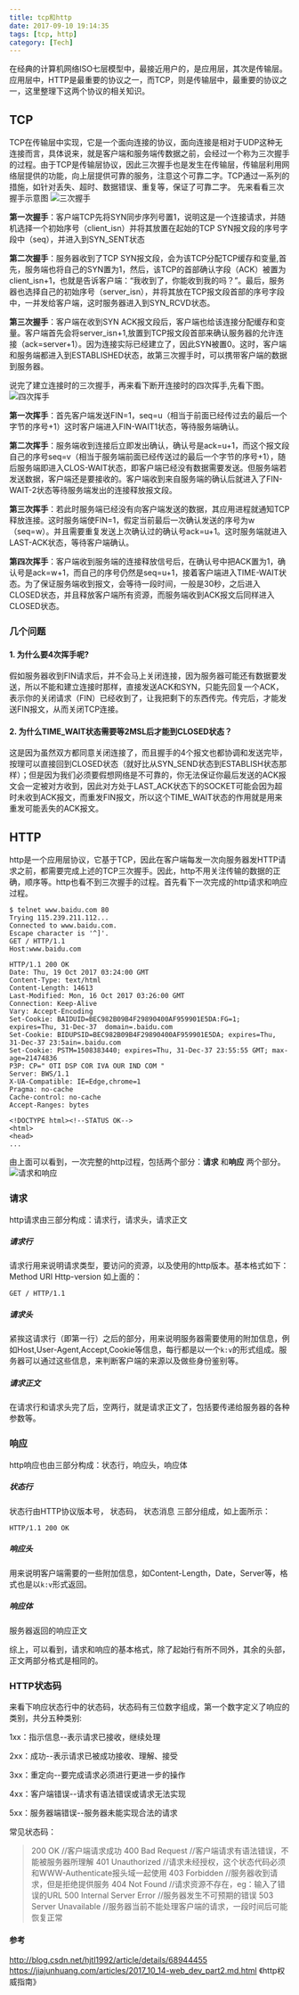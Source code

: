```yaml
---
title: tcp和http
date: 2017-09-10 19:14:35
tags: [tcp, http]
category: [Tech]
---
```


在经典的计算机网络ISO七层模型中，最接近用户的，是应用层，其次是传输层。应用层中，HTTP是最重要的协议之一，而TCP，则是传输层中，最重要的协议之一，这里整理下这两个协议的相关知识。
<!--more-->

## TCP

TCP在传输层中实现，它是一个面向连接的协议，面向连接是相对于UDP这种无连接而言，具体说来，就是客户端和服务端传数据之前，会经过一个称为三次握手的过程。由于TCP是传输层协议，因此三次握手也是发生在传输层，传输层利用网络层提供的功能，向上层提供可靠的服务，注意这个可靠二字。TCP通过一系列的措施，如针对丢失、超时、数据错误、重复等，保证了可靠二字。
先来看看三次握手示意图
![三次握手](/images/tcp-three-handshakes.jpg)

**第一次握手**：客户端TCP先将SYN同步序列号置1，说明这是一个连接请求，并随机选择一个初始序号（client_isn）并将其放置在起始的TCP SYN报文段的序号字段中（seq），并进入到SYN_SENT状态

**第二次握手**：服务器收到了TCP SYN报文段，会为该TCP分配TCP缓存和变量,首先，服务端也将自己的SYN置为1，然后，该TCP的首部确认字段（ACK）被置为client_isn+1，也就是告诉客户端：“我收到了，你能收到我的吗？”。最后，服务器也选择自己的初始序号（server_isn），并将其放在TCP报文段首部的序号字段中，一并发给客户端，这时服务器进入到SYN_RCVD状态。

**第三次握手**：客户端在收到SYN ACK报文段后，客户端也给该连接分配缓存和变量。客户端首先会将server_isn+1,放置到TCP报文段首部来确认服务器的允许连接（ack=server+1）。因为连接实际已经建立了，因此SYN被置0。这时，客户端和服务端都进入到ESTABLISHED状态，故第三次握手时，可以携带客户端的数据到服务器。

说完了建立连接时的三次握手，再来看下断开连接时的四次挥手,先看下图。
![四次挥手](/images/tcp-four-handshakes.jpg)

**第一次挥手**：首先客户端发送FIN=1，seq=u（相当于前面已经传过去的最后一个字节的序号+1）这时客户端进入FIN-WAIT1状态，等待服务端确认。

**第二次挥手**：服务端收到连接后立即发出确认，确认号是ack=u+1，而这个报文段自己的序号seq=v（相当于服务端前面已经传送过的最后一个字节的序号+1），随后服务端即进入CLOS-WAIT状态，即客户端已经没有数据需要发送。但服务端若发送数据，客户端还是要接收的。客户端收到来自服务端的确认后就进入了FIN-WAIT-2状态等待服务端发出的连接释放报文段。

**第三次挥手**：若此时服务端已经没有向客户端发送的数据，其应用进程就通知TCP释放连接。这时服务端使FIN=1，假定当前最后一次确认发送的序号为w（seq=w）。并且需要重复发送上次确认过的确认号ack=u+1。这时服务端就进入LAST-ACK状态，等待客户端确认。

**第四次挥手**：客户端收到服务端的连接释放信号后，在确认号中把ACK置为1，确认号是ack=w+1，而自己的序号仍然是seq=u+1，接着客户端进入TIME-WAIT状态。为了保证服务端收到报文，会等待一段时间，一般是30秒，之后进入CLOSED状态，并且释放客户端所有资源，而服务端收到ACK报文后同样进入CLOSED状态。


### 几个问题
#### 1. 为什么要4次挥手呢?
假如服务器收到FIN请求后，并不会马上关闭连接，因为服务器可能还有数据要发送，所以不能和建立连接时那样，直接发送ACK和SYN，只能先回复一个ACK，表示你的关闭请求（FIN）已经收到了，让我把剩下的东西传完。传完后，才能发送FIN报文，从而关闭TCP连接。

#### 2. 为什么TIME_WAIT状态需要等2MSL后才能到CLOSED状态？
这是因为虽然双方都同意关闭连接了，而且握手的4个报文也都协调和发送完毕，按理可以直接回到CLOSED状态（就好比从SYN_SEND状态到ESTABLISH状态那样）；但是因为我们必须要假想网络是不可靠的，你无法保证你最后发送的ACK报文会一定被对方收到，因此对方处于LAST_ACK状态下的SOCKET可能会因为超时未收到ACK报文，而重发FIN报文，所以这个TIME_WAIT状态的作用就是用来重发可能丢失的ACK报文。

## HTTP

http是一个应用层协议，它基于TCP，因此在客户端每发一次向服务器发HTTP请求之前，都需要完成上述的TCP三次握手。因此，http不用关注传输的数据的正确，顺序等。http也看不到三次握手的过程。首先看下一次完成的http请求和响应过程。
```
$ telnet www.baidu.com 80
Trying 115.239.211.112...
Connected to www.baidu.com.
Escape character is '^]'.
GET / HTTP/1.1
Host:www.baidu.com

HTTP/1.1 200 OK
Date: Thu, 19 Oct 2017 03:24:00 GMT
Content-Type: text/html
Content-Length: 14613
Last-Modified: Mon, 16 Oct 2017 03:26:00 GMT
Connection: Keep-Alive
Vary: Accept-Encoding
Set-Cookie: BAIDUID=BEC982B09B4F29890400AF959901E5DA:FG=1; expires=Thu, 31-Dec-37  domain=.baidu.com
Set-Cookie: BIDUPSID=BEC982B09B4F29890400AF959901E5DA; expires=Thu, 31-Dec-37 23:5ain=.baidu.com
Set-Cookie: PSTM=1508383440; expires=Thu, 31-Dec-37 23:55:55 GMT; max-age=21474836
P3P: CP=" OTI DSP COR IVA OUR IND COM "
Server: BWS/1.1
X-UA-Compatible: IE=Edge,chrome=1
Pragma: no-cache
Cache-control: no-cache
Accept-Ranges: bytes

<!DOCTYPE html><!--STATUS OK-->
<html>
<head>
...
```
由上面可以看到，一次完整的http过程，包括两个部分：**请求** 和**响应** 两个部分。
![请求和响应](/images/http-request-response.jpg)
### 请求
http请求由三部分构成：请求行，请求头，请求正文
##### 请求行
请求行用来说明请求类型，要访问的资源，以及使用的http版本。基本格式如下：Method URI Http-version
如上面的：
```
GET / HTTP/1.1
```

##### 请求头
紧挨这请求行（即第一行）之后的部分，用来说明服务器需要使用的附加信息，例如Host,User-Agent,Accept,Cookie等信息，每行都是以一个`k:v`的形式组成。服务器可以通过这些信息，来判断客户端的来源以及做些身份鉴别等。

##### 请求正文
在请求行和请求头完了后，空两行，就是请求正文了，包括要传递给服务器的各种参数等。

### 响应
http响应也由三部分构成：状态行，响应头，响应体
##### 状态行
状态行由HTTP协议版本号， 状态码， 状态消息 三部分组成，如上面所示：
```
HTTP/1.1 200 OK
```

##### 响应头
用来说明客户端需要的一些附加信息，如Content-Length，Date，Server等，格式也是以`k:v`形式返回。

##### 响应体
服务器返回的响应正文

综上，可以看到，请求和响应的基本格式，除了起始行有所不同外，其余的头部，正文两部分格式是相同的。

### HTTP状态码
来看下响应状态行中的状态码，状态码有三位数字组成，第一个数字定义了响应的类别，共分五种类别:

1xx：指示信息--表示请求已接收，继续处理

2xx：成功--表示请求已被成功接收、理解、接受

3xx：重定向--要完成请求必须进行更进一步的操作

4xx：客户端错误--请求有语法错误或请求无法实现

5xx：服务器端错误--服务器未能实现合法的请求

常见状态码：

>200 OK                        //客户端请求成功
>400 Bad Request               //客户端请求有语法错误，不能被服务器所理解
>401 Unauthorized              //请求未经授权，这个状态代码必须和WWW-Authenticate报头域一起使用 
>403 Forbidden                 //服务器收到请求，但是拒绝提供服务
>404 Not Found                 //请求资源不存在，eg：输入了错误的URL
>500 Internal Server Error     //服务器发生不可预期的错误
>503 Server Unavailable        //服务器当前不能处理客户端的请求，一段时间后可能恢复正常

#### 参考
http://blog.csdn.net/hjtl1992/article/details/68944455
https://jiajunhuang.com/articles/2017_10_14-web_dev_part2.md.html
《http权威指南》
